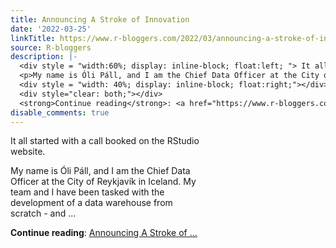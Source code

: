 ```yaml
---
title: Announcing A Stroke of Innovation
date: '2022-03-25'
linkTitle: https://www.r-bloggers.com/2022/03/announcing-a-stroke-of-innovation/
source: R-bloggers
description: |-
  <div style = "width:60%; display: inline-block; float:left; "> It all started with a call booked on the RStudio website.</p>
  <p>My name is Óli Páll, and I am the Chief Data Officer at the City of Reykjavík in Iceland. My team and I have been tasked with the development of a data warehouse from scratch - and ...</p></div>
  <div style = "width: 40%; display: inline-block; float:right;"></div>
  <div style="clear: both;"></div>
  <strong>Continue reading</strong>: <a href="https://www.r-bloggers.com/2022/03/announcing-a-stroke-of-innovation/">Announcing A Stroke of ...
disable_comments: true
---
```

<div style = "width:60%; display: inline-block; float:left; "> It all started with a call booked on the RStudio website.</p>
<p>My name is Óli Páll, and I am the Chief Data Officer at the City of Reykjavík in Iceland. My team and I have been tasked with the development of a data warehouse from scratch - and ...</p></div>
<div style = "width: 40%; display: inline-block; float:right;"></div>
<div style="clear: both;"></div>
<strong>Continue reading</strong>: <a href="https://www.r-bloggers.com/2022/03/announcing-a-stroke-of-innovation/">Announcing A Stroke of ...
